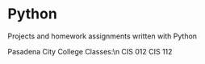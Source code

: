# Python
Projects and homework assignments written with Python


Pasadena City College Classes:\n
CIS 012
CIS 112
